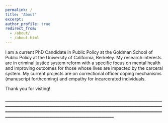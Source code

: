 ```yaml
---
permalink: /
title: "About"
excerpt: 
author_profile: true
redirect_from: 
  - /about/
  - /about.html
---
```


I am a current PhD Candidate in Public Policy at the Goldman School of Public Policy at the University of California, Berkeley. My research interests are in criminal justice system reform with a specific focus on mental health and improving outcomes for those whose lives are impacted by the carceral system. My current projects are on correctional officer coping mechanisms (manuscript forthcoming) and empathy for incarcerated individuals. 
<br>

Thank you for visting! 
<br>
<br> [________________________________________________________________________________________________________________________________________________________________________________________________________________________________________________________________________________________________](https://thumbs.gfycat.com/ScornfulDismalJoey-max-1mb.gif)
